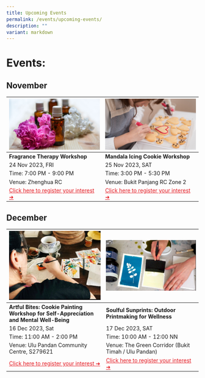```yaml
---
title: Upcoming Events
permalink: /events/upcoming-events/
description: ""
variant: markdown
---
```

# Events:


## **November**

|![](/images/fragrance.png)|![](/images/mandala%20icing.png)| 
| -------- | -------- |
| **Fragrance Therapy Workshop**| **Mandala Icing Cookie Workshop**  |
| 24 Nov 2023, FRI | 25 Nov 2023, SAT|
| Time: 7:00 PM - 9:00 PM | Time: 3:00 PM - 5:30 PM  |
| Venue: Zhenghua RC | Venue: Bukit Panjang RC Zone 2|
|  <a style="color: #e41b23 !important;" href="https://www.onepa.gov.sg/events/lean-on-me-fragrance-therapy-workshop-27361049">Click here to register your interest ➜</a> | <a style="color: #e41b23 !important;" href="https://www.onepa.gov.sg/events/lean-on-me-mandala-icing-workshop-78846369">Click here to register your interest ➜</a> |

## **December**

|![Artful Bites: Cookie Painting Workshop for Self-Appreciation and Mental Well-Being](/images/photo_2023-10-11_10-07-19.jpg)| ![](/images/cyantoype.png)|
| --------| -------- |
| **Artful Bites: Cookie Painting Workshop for Self-Appreciation and Mental Well-Being**|**Soulful Sunprints: Outdoor Printmaking for Wellness**| 
| 16 Dec 2023, Sat |17 Dec 2023, SAT
|Time: 11:00 AM - 2:00 PM |Time: 10:00 AM - 12:00 NN 
|  Venue: Ulu Pandan Community Centre, S279621| Venue: The Green Corridor (Bukit Timah / Ulu Pandan)|
|<a style="color: #e41b23 !important;" href="https://www.onepa.gov.sg/events/lean-on-me-savouring-memories-creative-expression-through-the-art-of-mindful-dessert-and-tea-pairing-34763128">Click here to register your interest ➜</a> | <a style="color: #e41b23 !important;" href="https://www.onepa.gov.sg/events/lean-on-me-soulful-sunprints-outdoor-printmaking-for-wellness-23092621">Click here to register your interest ➜</a>|